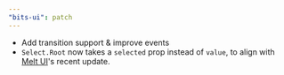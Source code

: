 ```yaml
---
"bits-ui": patch
---
```


- Add transition support & improve events
- `Select.Root` now takes a `selected` prop instead of `value`, to align with [Melt UI](https://melt-ui.com/docs/builders/select)'s recent update.
